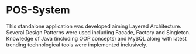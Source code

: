 # POS-System
This standalone application was developed aiming Layered Architecture. Several Design Patterns were used including Facade, Factory and Singleton. Knowledge of Java (including OOP concepts) and MySQL along with latest trending technological tools were implemented inclusively.
